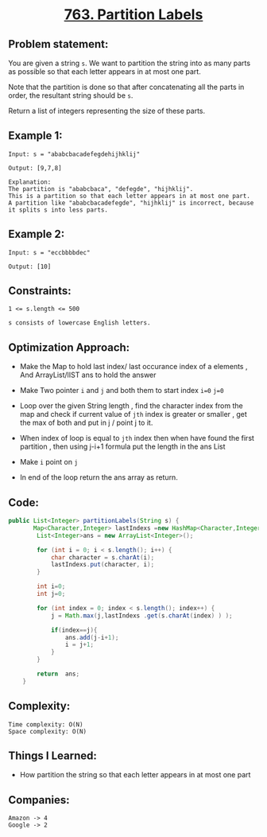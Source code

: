 <h1 align="center"><a href="https://leetcode.com/problems/partition-labels/" target="_blank">763. Partition Labels</a></h1>

## Problem statement:
You are given a string `s`. We want to partition the string into as many parts as possible so that each letter appears in at most one part.

Note that the partition is done so that after concatenating all the parts in order, the resultant string should be `s`.

Return a list of integers representing the size of these parts.

## Example 1:

```
Input: s = "ababcbacadefegdehijhklij"

Output: [9,7,8]

Explanation:
The partition is "ababcbaca", "defegde", "hijhklij".
This is a partition so that each letter appears in at most one part.
A partition like "ababcbacadefegde", "hijhklij" is incorrect, because it splits s into less parts.
```

## Example 2:

```
Input: s = "eccbbbbdec"

Output: [10]
```



## Constraints:

```
1 <= s.length <= 500

s consists of lowercase English letters.
```


 

## Optimization Approach:

- Make the Map to hold last index/ last occurance index of a elements , And  ArrayList/lIST ans to hold the answer
  
- Make Two pointer `i` and `j` and both them to start index `i=0` `j=0`
  
- Loop over the given String length , find the character index from the map and check if current value of `jth` index is greater
   or smaller , get the max of both and put in j / point j to it.
  
- When index of loop is equal to `jth` index then when have found the first partition , then using j-i+1 formula
  put the length in the ans List
  
- Make `i` point on `j`
  
- In end of the loop return the ans array as return.



## Code: 

```java
public List<Integer> partitionLabels(String s) {
       Map<Character,Integer> lastIndexs =new HashMap<Character,Integer>();
        List<Integer>ans = new ArrayList<Integer>();

        for (int i = 0; i < s.length(); i++) {
            char character = s.charAt(i);
            lastIndexs.put(character, i);
        }

        int i=0;
        int j=0;

        for (int index = 0; index < s.length(); index++) {
            j = Math.max(j,lastIndexs .get(s.charAt(index) ) );

            if(index==j){
                ans.add(j-i+1);
                i = j+1;
            }
        }

        return  ans;
    }
```







## Complexity:

```
Time complexity: O(N)
Space complexity: O(N)
```

## Things I Learned:

- How partition the string so that each letter appears in at most one part
  


## Companies:

```
Amazon -> 4
Google -> 2
```





